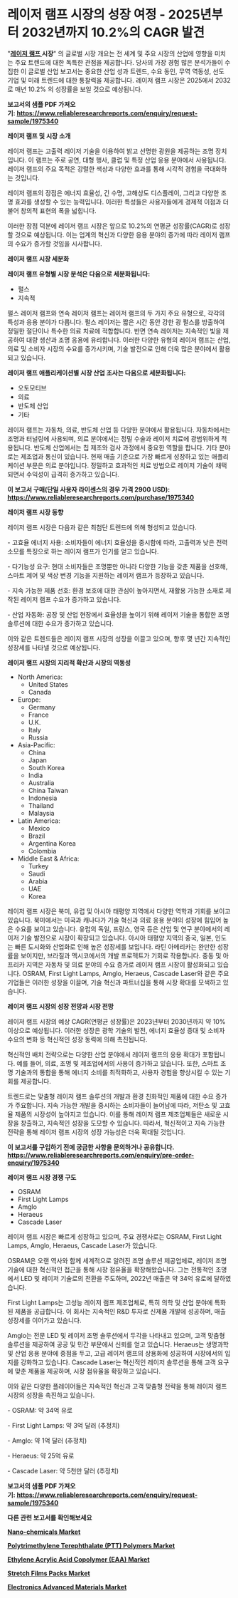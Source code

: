 <p><h1>레이저 램프 시장의 성장 여정 - 2025년부터 2032년까지 10.2%의 CAGR 발견</h1></p><p>"<strong><a href="https://www.reliableresearchreports.com/laser-lamps-r1975340?utm_campaign=105&utm_medium=7&utm_source=Github&utm_content=ia&utm_term=27032025&utm_id=laser-lamps">레이저 램프&nbsp;</a></strong><strong>시장</strong>" 의 글로벌 시장 개요는 전 세계 및 주요 시장의 산업에 영향을 미치는 주요 트렌드에 대한 독특한 관점을 제공합니다. 당사의 가장 경험 많은 분석가들이 수집한 이 글로벌 산업 보고서는 중요한 산업 성과 트렌드, 수요 동인, 무역 역동성, 선도 기업 및 미래 트렌드에 대한 통찰력을 제공합니다. 레이저 램프 시장은 2025에서 2032로 매년 10.2% 의 성장률을 보일 것으로 예상됩니다.&nbsp;</p>
<p><strong>보고서의 샘플 PDF 가져오기:&nbsp;<a href="https://www.reliableresearchreports.com/enquiry/request-sample/1975340?utm_campaign=105&utm_medium=7&utm_source=Github&utm_content=ia&utm_term=27032025&utm_id=laser-lamps">https://www.reliableresearchreports.com/enquiry/request-sample/1975340</a></strong></p>
<p><strong>레이저 램프 및 시장 소개</strong></p>
<p><p>레이저 램프는 고출력 레이저 기술을 이용하여 밝고 선명한 광원을 제공하는 조명 장치입니다. 이 램프는 주로 공연, 대형 행사, 클럽 및 특정 산업 응용 분야에서 사용됩니다. 레이저 램프의 주요 목적은 강렬한 색상과 다양한 효과를 통해 시각적 경험을 극대화하는 것입니다. </p><p>레이저 램프의 장점은 에너지 효율성, 긴 수명, 고해상도 디스플레이, 그리고 다양한 조명 효과를 생성할 수 있는 능력입니다. 이러한 특성들은 사용자들에게 경제적 이점과 더불어 창의적 표현의 폭을 넓힙니다. </p><p>이러한 장점 덕분에 레이저 램프 시장은 앞으로 10.2%의 연평균 성장률(CAGR)로 성장할 것으로 예상됩니다. 이는 업계의 혁신과 다양한 응용 분야의 증가에 따라 레이저 램프의 수요가 증가할 것임을 시사합니다.</p></p>
<p><strong>레이저 램프 시장 세분화</strong></p>
<p><strong>레이저 램프 유형별 시장 분석은 다음으로 세분화됩니다:</strong></p>
<p><ul><li>펄스</li><li>지속적</li></ul></p>
<p><p>펄스 레이저 램프와 연속 레이저 램프는 레이저 램프의 두 가지 주요 유형으로, 각각의 특성과 응용 분야가 다릅니다. 펄스 레이저는 짧은 시간 동안 강한 광 펄스를 방출하여 정밀한 절단이나 특수한 의료 치료에 적합합니다. 반면 연속 레이저는 지속적인 빛을 제공하여 대량 생산과 조명 응용에 유리합니다. 이러한 다양한 유형의 레이저 램프는 산업, 의료 및 소비자 시장의 수요를 증가시키며, 기술 발전으로 인해 더욱 많은 분야에서 활용되고 있습니다.</p></p>
<p><strong>레이저 램프 애플리케이션별 시장 산업 조사는 다음으로 세분화됩니다:</strong></p>
<p><ul><li>오토모티브</li><li>의료</li><li>반도체 산업</li><li>기타</li></ul></p>
<p><p>레이저 램프는 자동차, 의료, 반도체 산업 등 다양한 분야에서 활용됩니다. 자동차에서는 조명과 터널링에 사용되며, 의료 분야에서는 정밀 수술과 레이저 치료에 광범위하게 적용됩니다. 반도체 산업에서는 칩 제조와 검사 과정에서 중요한 역할을 합니다. 기타 분야로는 제조업과 통신이 있습니다. 현재 매출 기준으로 가장 빠르게 성장하고 있는 애플리케이션 부문은 의료 분야입니다. 정밀하고 효과적인 치료 방법으로 레이저 기술이 채택되면서 수익성이 급격히 증가하고 있습니다.</p></p>
<p><strong>이 보고서 구매(단일 사용자 라이센스의 경우 가격 2900 USD): <a href="https://www.reliableresearchreports.com/purchase/1975340?utm_campaign=105&utm_medium=7&utm_source=Github&utm_content=ia&utm_term=27032025&utm_id=laser-lamps">https://www.reliableresearchreports.com/purchase/1975340</a></strong></p>
<p><strong>레이저 램프 시장 동향</strong></p>
<p><p>레이저 램프 시장은 다음과 같은 최첨단 트렌드에 의해 형성되고 있습니다.</p><p>- 고효율 에너지 사용: 소비자들이 에너지 효율성을 중시함에 따라, 고출력과 낮은 전력 소모를 특징으로 하는 레이저 램프가 인기를 얻고 있습니다.</p><p>  </p><p>- 다기능성 요구: 현대 소비자들은 조명뿐만 아니라 다양한 기능을 갖춘 제품을 선호해, 스마트 제어 및 색상 변경 기능을 지원하는 레이저 램프가 등장하고 있습니다.</p><p>  </p><p>- 지속 가능한 제품 선호: 환경 보호에 대한 관심이 높아지면서, 재활용 가능한 소재로 제작된 레이저 램프 수요가 증가하고 있습니다.</p><p>  </p><p>- 산업 자동화: 공장 및 산업 현장에서 효율성을 높이기 위해 레이저 기술을 통합한 조명 솔루션에 대한 수요가 증가하고 있습니다.</p><p>이와 같은 트렌드들은 레이저 램프 시장의 성장을 이끌고 있으며, 향후 몇 년간 지속적인 성장세를 나타낼 것으로 예상됩니다.</p></p>
<p><strong>레이저 램프 시장의 지리적 확산과 시장의 역동성</strong></p>
<p><ul>
    <li>
        North America:
        <ul>
            <li>United States</li>
            <li>Canada</li>
        </ul>
    </li>
    <li>
        Europe:
        <ul>
            <li>Germany</li>
            <li>France</li>
            <li>U.K.</li>
            <li>Italy</li>
            <li>Russia</li>
        </ul>
    </li>
    <li>
        Asia-Pacific:
        <ul>
            <li>China</li>
            <li>Japan</li>
            <li>South Korea</li>
            <li>India</li>
            <li>Australia</li>
            <li>China Taiwan</li>
            <li>Indonesia</li>
            <li>Thailand</li>
            <li>Malaysia</li>
        </ul>
    </li>
    <li>
        Latin America:
        <ul>
            <li>Mexico</li>
            <li>Brazil</li>
            <li>Argentina Korea</li>
            <li>Colombia</li>
        </ul>
    </li>
    <li>
        Middle East & Africa:
        <ul>
            <li>Turkey</li>
            <li>Saudi</li>
            <li>Arabia</li>
            <li>UAE</li>
            <li>Korea</li>
        </ul>
    </li>
    </ul></p>
<p><p>레이저 램프 시장은 북미, 유럽 및 아시아 태평양 지역에서 다양한 역학과 기회를 보이고 있습니다. 북미에서는 미국과 캐나다가 기술 혁신과 의료 응용 분야의 성장에 힘입어 높은 수요를 보이고 있습니다. 유럽의 독일, 프랑스, 영국 등은 산업 및 연구 분야에서의 레이저 기술 발전으로 시장이 확장되고 있습니다. 아시아 태평양 지역의 중국, 일본, 인도는 빠른 도시화와 산업화로 인해 높은 성장세를 보입니다. 라틴 아메리카는 완만한 성장률을 보이지만, 브라질과 멕시코에서의 개발 프로젝트가 기회로 작용합니다. 중동 및 아프리카 지역은 자동차 및 의료 분야의 수요 증가로 레이저 램프 시장이 활성화되고 있습니다. OSRAM, First Light Lamps, Amglo, Heraeus, Cascade Laser와 같은 주요 기업들은 이러한 성장을 이끌며, 기술 혁신과 파트너십을 통해 시장 확대를 모색하고 있습니다.</p></p>
<p><strong>레이저 램프 시장의 성장 전망과 시장 전망</strong></p>
<p><p>레이저 램프 시장의 예상 CAGR(연평균 성장률)은 2023년부터 2030년까지 약 10% 이상으로 예상됩니다. 이러한 성장은 광학 기술의 발전, 에너지 효율성 증대 및 소비자 수요의 변화 등 혁신적인 성장 동력에 의해 촉진됩니다. </p><p>혁신적인 배치 전략으로는 다양한 산업 분야에서 레이저 램프의 응용 확대가 포함됩니다. 예를 들어, 의료, 조명 및 제조업에서의 사용이 증가하고 있습니다. 또한, 스마트 조명 기술과의 통합을 통해 에너지 소비를 최적화하고, 사용자 경험을 향상시킬 수 있는 기회를 제공합니다. </p><p>트렌드로는 맞춤형 레이저 램프 솔루션의 개발과 환경 친화적인 제품에 대한 수요 증가가 주요합니다. 지속 가능한 개발을 중시하는 소비자들이 늘어남에 따라, 저탄소 및 고효율 제품의 시장성이 높아지고 있습니다. 이를 통해 레이저 램프 제조업체들은 새로운 시장을 창출하고, 지속적인 성장을 도모할 수 있습니다. 따라서, 혁신적이고 지속 가능한 전략을 통해 레이저 램프 시장의 성장 가능성은 더욱 확대될 것입니다.</p></p>
<p><strong>이 보고서를 구입하기 전에 궁금한 사항을 문의하거나 공유합니다. <a href="https://www.reliableresearchreports.com/enquiry/pre-order-enquiry/1975340?utm_campaign=105&utm_medium=7&utm_source=Github&utm_content=ia&utm_term=27032025&utm_id=laser-lamps">https://www.reliableresearchreports.com/enquiry/pre-order-enquiry/1975340</a></strong></p>
<p><strong>레이저 램프 시장 경쟁 구도</strong></p>
<p><ul><li>OSRAM</li><li>First Light Lamps</li><li>Amglo</li><li>Heraeus</li><li>Cascade Laser</li></ul></p>
<p><p>레이저 램프 시장은 빠르게 성장하고 있으며, 주요 경쟁사로는 OSRAM, First Light Lamps, Amglo, Heraeus, Cascade Laser가 있습니다.</p><p>OSRAM은 오랜 역사와 함께 세계적으로 알려진 조명 솔루션 제공업체로, 레이저 조명 기술에 대한 혁신적인 접근을 통해 시장 점유율을 확장해왔습니다. 그는 전통적인 조명에서 LED 및 레이저 기술로의 전환을 주도하며, 2022년 매출은 약 34억 유로에 달하였습니다.</p><p>First Light Lamps는 고성능 레이저 램프 제조업체로, 특히 의학 및 산업 분야에 특화된 제품을 공급합니다. 이 회사는 지속적인 R&D 투자로 신제품 개발에 성공하며, 매출 성장세를 이어가고 있습니다.</p><p>Amglo는 전문 LED 및 레이저 조명 솔루션에서 두각을 나타내고 있으며, 고객 맞춤형 솔루션을 제공하여 공공 및 민간 부문에서 신뢰를 얻고 있습니다. Heraeus는 생명과학 및 산업 응용 분야에 중점을 두고, 고급 레이저 램프의 상용화에 성공하여 시장에서의 입지를 강화하고 있습니다. Cascade Laser는 혁신적인 레이저 솔루션을 통해 고객 요구에 맞춘 제품을 제공하며, 시장 점유율을 확장하고 있습니다.</p><p>이와 같은 다양한 플레이어들은 지속적인 혁신과 고객 맞춤형 전략을 통해 레이저 램프 시장의 성장을 촉진하고 있습니다.</p><p>- OSRAM: 약 34억 유로</p><p>- First Light Lamps: 약 3억 달러 (추정치)</p><p>- Amglo: 약 1억 달러 (추정치)</p><p>- Heraeus: 약 25억 유로</p><p>- Cascade Laser: 약 5천만 달러 (추정치)</p></p>
<p><strong>보고서의 샘플 PDF 가져오기:&nbsp;<a href="https://www.reliableresearchreports.com/enquiry/request-sample/1975340?utm_campaign=105&utm_medium=7&utm_source=Github&utm_content=ia&utm_term=27032025&utm_id=laser-lamps">https://www.reliableresearchreports.com/enquiry/request-sample/1975340</a></strong></p>
<p><strong></strong></p>
<p><strong></strong></p>
<p><strong></strong></p>
<p><strong></strong></p>
<p><strong>다른 관련 보고서를 확인해보세요</strong></p>
<p><strong><p><a href="https://github.com/drielvinki/Market-Research-Report-List-1/blob/main/nano-chemicals-market.md?utm_campaign=105&utm_medium=7&utm_source=Github&utm_content=ia&utm_term=27032025&utm_id=laser-lamps">Nano-chemicals Market</a></p><p><a href="https://github.com/latzerelfigo48/Market-Research-Report-List-1/blob/main/polytrimethylene-terephthalate-ptt-polymers-market.md?utm_campaign=105&utm_medium=7&utm_source=Github&utm_content=ia&utm_term=27032025&utm_id=laser-lamps">Polytrimethylene Terephthalate (PTT) Polymers Market</a></p><p><a href="https://github.com/decockogbaro25/Market-Research-Report-List-1/blob/main/ethylene-acrylic-acid-copolymer-eaa-market.md?utm_campaign=105&utm_medium=7&utm_source=Github&utm_content=ia&utm_term=27032025&utm_id=laser-lamps">Ethylene Acrylic Acid Copolymer (EAA) Market</a></p><p><a href="https://github.com/panciujoslin3/Market-Research-Report-List-1/blob/main/stretch-films-packs-market.md?utm_campaign=105&utm_medium=7&utm_source=Github&utm_content=ia&utm_term=27032025&utm_id=laser-lamps">Stretch Films Packs Market</a></p><p><a href="https://github.com/ghaligopezf5/Market-Research-Report-List-1/blob/main/electronics-advanced-materials-market.md?utm_campaign=105&utm_medium=7&utm_source=Github&utm_content=ia&utm_term=27032025&utm_id=laser-lamps">Electronics Advanced Materials Market</a></p></strong></p>
<p></p>